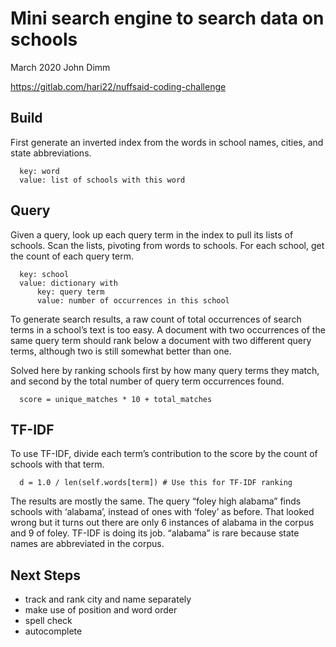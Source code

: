 # Mini search engine to search data on schools
March 2020
John Dimm

https://gitlab.com/hari22/nuffsaid-coding-challenge

## Build
First generate an inverted index from the words in school names, cities, and state abbreviations. 

```
  key: word
  value: list of schools with this word
```

## Query
Given a query, look up each query term in the index to pull its lists of schools.  Scan the lists, pivoting from words to schools.  For each school, get the count of each query term. 

```
  key: school
  value: dictionary with
      key: query term
      value: number of occurrences in this school
```

To generate search results, a raw count of total occurrences of search terms in a school’s text is too easy.  A document with two occurrences of the same query term should rank below a document with two different query terms, although two is still somewhat better than one.

Solved here by ranking schools first by how many query terms they match, and second by the total number of query term occurrences found.  

```
  score = unique_matches * 10 + total_matches
```

## TF-IDF
To use TF-IDF, divide each term’s contribution to the score by the count of schools with that term.  

```
  d = 1.0 / len(self.words[term]) # Use this for TF-IDF ranking
```

The results are mostly the same.  The query “foley high alabama” finds schools with ‘alabama’, instead of ones with ‘foley’ as before.  That looked wrong but it turns out there are only 6 instances of alabama in the corpus and 9 of foley.  TF-IDF is doing its job.  “alabama” is rare because state names are abbreviated in the corpus.

## Next Steps

* track and rank city and name separately
* make use of position and word order
* spell check
* autocomplete

